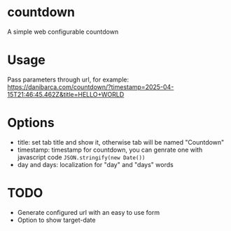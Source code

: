 # countdown
A simple web configurable countdown

# Usage
Pass parameters through url, for example:
https://danibarca.com/countdown/?timestamp=2025-04-15T21:46:45.462Z&title=HELLO+WORLD

# Options
* title: set tab title and show it, otherwise tab will be named "Countdown"
* timestamp: timestamp for countdown, you can genrate one with javascript code `JSON.stringify(new Date())`
* day and days: localization for "day" and "days" words

# TODO
* Generate configured url with an easy to use form
* Option to show target-date
